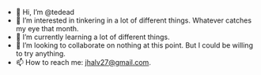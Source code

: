 - 👋 Hi, I’m @tedead
- 👀 I’m interested in tinkering in a lot of different things. Whatever catches my eye that month.
- 🌱 I’m currently learning a lot of different things.
- 💞️ I’m looking to collaborate on nothing at this point. But I could be willing to try anything.
- 📫 How to reach me: jhalv27@gmail.com.

<!---
tedead/tedead is a ✨ special ✨ repository because its `README.md` (this file) appears on your GitHub profile.
You can click the Preview link to take a look at your changes.
--->
